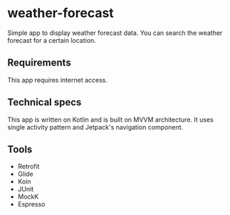 # weather-forecast
Simple app to display weather forecast data. You can search the weather forecast for a certain location.

## Requirements
This app requires internet access.

## Technical specs
This app is written on Kotlin and is built on MVVM architecture. It uses single activity pattern and Jetpack's navigation component.

## Tools
- Retrofit
- Glide
- Koin
- JUnit
- MockK
- Espresso
